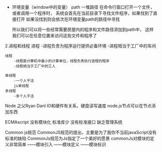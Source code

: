 * 环境变量（window中的变量）
    path
        一堆路径
    在命令行窗口打开一个文件，或者调用一个程序时，
        系统会首先在当前目录下寻找文件程序，如果找到了直接打开
        如果没找到则会依次在环境变量path的路径中寻找
    
    所以我们可以将一些经常需要房屋内的程序和文件路径添加到path中，
    这样我们可以在任意位置来访问这些文件和程序了


2.进程和线程
    进程 
        -进程负责为程序运行提供必备环境
        -进程相当于工厂中的车间

    线程 
        -线程是计算机中最小的计算单位，线程负责执行进程的程序
        -线程相当于工厂中的工人

    单线程
        -一个人干活
        js单线程
    多线程  
        -多个人干活 

Node 之父Ryan Danl
    IO和硬件有关系，硬盘读写速度
    node.js节点可以在节点添加东西

ECMAscript
    没有模块化
    标准库少
    没有标准接口
    缺乏管理系统

Common js规范
    CommonJS规范的提出，主要是为了我你不当前javaScript没有标准的缺陷
    CommonJs规范为Js指定了一个美好的愿景
    commonJs对模块的定义非常简单
    ——模块引入
    ——模块定义
    ——模块标识






